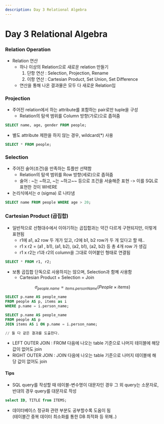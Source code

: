 ```yaml
---
description: Day 3 Relational Algebra
---
```


# Day 3 Relational Algebra

### Relation Operation

* Relation 연산
  * 하나 이상의 Relation으로 새로운 relation 만들기
    1. 단항 연산 : Selection, Projection, Rename
    2. 이항 연산 : Cartesian Product, Set Union, Set Difference
  * 연산을 통해 나온 결과물은 모두 다 새로운 Relation임

### Projection

* 주어진 relation에서 하는 attribute를 포함하는 pair로만 tuple을 구성
  * Relation의 탐색 범위를 Column 방향(가로)으로 좁혀줌

```sql
SELECT name, age, gender FROM people;
```

* 별도 attribute 제한을 하지 않는 경우, wildcard(\*) 사용

```sql
SELECT * FROM people;
```

### Selection

* 주어진 술어(조건)을 만족하는 튜플만 선택함
  * Relation의 탐색 범위를 Row 방향(세로)으로 좁혀줌
  * 술어 : \~는 \~하고, \~는 \~하고\~\~ 등으로 조건을 서술해준 표현 -> 이를 SQL로표현한 것이 WHERE
* 논리식에서는 σ (sigma) 로 나타냄

```sql
SELECT name FROM people WHERE age > 20;
```

### Cartesian Product (곱집합)

* 일반적으로 선형대수에서 이야기하는 곱집합과는 약간 다르게 구현되지만, 이렇게 표현됨
  * r1에 a1, a2 row 두 개가 있고, r2에 b1, b2 row가 두 개 있다고 할 때..
  * r1 x r2  = (a1 , b1), (a1, b2), (a2, b1), (a2, b2) 등 총 4개 row 가 생김
  * r1 x r2는 r1과 r2의 column을 그대로 이어붙인 형태로 연결됨

```sql
SELECT * FROM r1, r2;
```

* 보통 곱집합 단독으로 사용하지는 않으며, Selection과 함꼐 사용함
  * Cartesian Product + Selection = Join

$$
σ _{people.name} = {}_{items.personName}(People × items)
$$

```sql
SELECT p.name AS people_name
FROM people AS p, items as i
WHERE p.name = i.person_name;

SELECT p.name AS people_name
FROM people AS p
JOIN items AS i ON p.name = i.person_name;

// 둘 다 같은 결과를 도출한다.
```

* LEFT OUTER JOIN : FROM 다음에 나오는 table 기준으로 나머지 테이블에 해당 값이 없어도 join
* RIGHT OUTER JOIN : JOIN 다음에 나오는 table 기준으로 나머지 테이블에 해당 값이 없어도 join

#### Tips

* SQL query를 작성할 때 테이블-변수명이 대문자인 경우 그 외 query는 소문자로, 반대의 경우 query를 대문자로 작성

```sql
select ID, TITLE from ITEMS;
```

* 데이터베이스 정규화 관련 부분도 공부할수록 도움이 됨\
  (테이블간 중복 데이터 최소화를 통한 DB 최적화 등 위해..)
